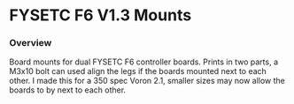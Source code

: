 # FYSETC F6 V1.3 Mounts

### Overview

Board mounts for dual FYSETC F6 controller boards.  Prints in two parts, a M3x10 bolt can used align the legs if the boards
mounted next to each other.  I made this for a 350 spec Voron 2.1, smaller sizes may now allow the boards to by next to 
each other.
